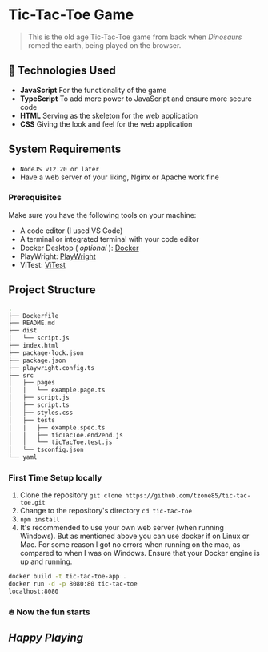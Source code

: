 # Tic-Tac-Toe Game

>This is the old age Tic-Tac-Toe game from back when _Dinosaurs_ romed the earth, being played on the browser.

###
## :toolbox: Technologies Used
 - **JavaScript** For the functionality of the game
 - **TypeScript** To add more power to JavaScript and ensure more secure code
 - **HTML** Serving as the skeleton for the web application
 - **CSS** Giving the look and feel for the web application

## System Requirements
 - `NodeJS v12.20 or later`
 - Have a web server of your liking, Nginx or Apache work fine
 
### Prerequisites

Make sure you have the following tools on your machine:

 - A code editor (I used VS Code)
 - A terminal or integrated terminal with your code editor
 - Docker Desktop ( _optional_ ): [Docker](https://docs.docker.com/get-docker/)
 - PlayWright: [PlayWright](https://playwright.dev/)
 - ViTest: [ViTest](https://vitest.dev/)

## Project Structure

```sh
.
├── Dockerfile
├── README.md
├── dist
│   └── script.js
├── index.html
├── package-lock.json
├── package.json
├── playwright.config.ts
├── src
│   ├── pages
│   │   └── example.page.ts
│   ├── script.js
│   ├── script.ts
│   ├── styles.css
│   ├── tests
│   │   ├── example.spec.ts
│   │   ├── ticTacToe.end2end.js
│   │   └── ticTacToe.test.js
│   └── tsconfig.json
└── yaml
```

### First Time Setup locally
1. Clone the repository
`git clone https://github.com/tzone85/tic-tac-toe.git`
2. Change to the repository's directory
`cd tic-tac-toe`
3. `npm install`
4. It's recommended to use your own web server (when running Windows). But as mentioned above you can use docker if on Linux or Mac. For some reason I got no errors when running on the mac, as compared to when I was on Windows. Ensure that your Docker engine is up and running.
```sh
docker build -t tic-tac-toe-app .
docker run -d -p 8080:80 tic-tac-toe
localhost:8080
```

### :fire: Now the fun starts

## _Happy Playing_ 